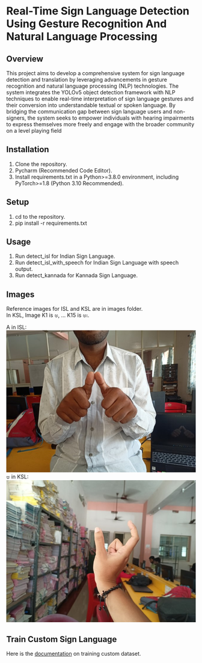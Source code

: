 
# Real-Time Sign Language Detection Using Gesture Recognition And Natural Language Processing

## Overview

This project aims to develop a comprehensive system for sign language detection and translation by 
leveraging advancements in gesture recognition and natural language processing (NLP) 
technologies. The system integrates the YOLOv5 object detection framework with NLP techniques 
to enable real-time interpretation of sign language gestures and their conversion into understandable 
textual or spoken language. By bridging the communication gap between sign language users and 
non-signers, the system seeks to empower individuals with hearing impairments to express 
themselves more freely and engage with the broader community on a level playing field

## Installation 

1. Clone the repository.
2. Pycharm (Recommended Code Editor).
3. Install requirements.txt in a Python>=3.8.0 environment, including PyTorch>=1.8  (Python 3.10 Recommended).

## Setup

1. cd to the repository.
2. pip install -r requirements.txt

## Usage

1. Run detect_isl for Indian Sign Language.
2. Run detect_isl_with_speech for Indian Sign Language with speech output.
3. Run detect_kannada for Kannada Sign Language.

## Images

Reference images for ISL and KSL are in images folder.</br>
In KSL, Image K1 is ಅ, ... K15 is ಅಃ.</br>

A in ISL:
![A (ISL)](https://github.com/Hamzathul-karrar/Indian-Sign-Language-ISL-using-Yolov5/blob/main/images/Indian%20Signs%20(ISL)/A.jpg?raw=true "A in ISL")
</br>
ಅ in KSL:
![ಅ (KSL)](https://github.com/Hamzathul-karrar/Indian-Sign-Language-ISL-using-Yolov5/blob/main/images/Kannada%20Signs%20(KSL)/K1__MG20240403144719.jpg?raw=true "ಅ in KSL")

## Train Custom Sign Language

Here is the [documentation](https://docs.ultralytics.com/yolov5/tutorials/train_custom_data/) on training custom dataset.

